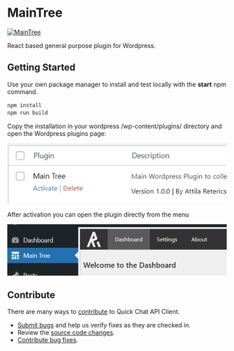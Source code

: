 # MainTree

[![MainTree](https://github.com/Reterics/main-tree/actions/workflows/webpack.yml/badge.svg)](https://github.com/Reterics/main-tree/actions/workflows/webpack.yml)

React based general purpose plugin for Wordpress.

## Getting Started

Use your own package manager to install and test locally with the **start** npm command.

```bash
npm install
npm run build
```

Copy the installation in your wordpress /wp-content/plugins/ directory and open the Wordpress plugins page:

![Activate Plugin](./assets/images/activate.png)

After activation you can open the plugin directly from the menu

![Open Plugin](./assets/images/open.png)

## Contribute

There are many ways to [contribute](https://github.com/Reterics/main-tree/blob/main/CONTRIBUTING.md) to Quick Chat API Client.
* [Submit bugs](https://github.com/Reterics/main-tree/issues) and help us verify fixes as they are checked in.
* Review the [source code changes](https://github.com/Reterics/main-tree/pulls).
* [Contribute bug fixes](https://github.com/Reterics/main-tree/blob/main/CONTRIBUTING.md).

